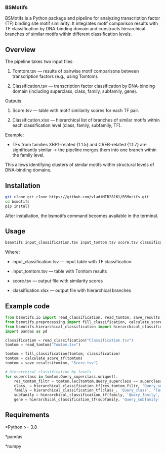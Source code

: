 ### BSMotifs

BSMotifs is a Python package and pipeline for analyzing transcription factor (TF) binding site motif similarity. It integrates motif comparison results with TF classification by DNA-binding domain and constructs hierarchical branches of similar motifs within different classification levels.

## Overview

The pipeline takes two input files:

1. Tomtom.tsv — results of pairwise motif comparisons between transcription factors (e.g., using Tomtom).

2. Classification.tsv — transcription factor classification by DNA-binding domain (including superclass, class, family, subfamily, gene).

Outputs:

1. Score.tsv — table with motif similarity scores for each TF pair.

2. Classification.xlsx — hierarchical list of branches of similar motifs within each classification level (class, family, subfamily, TF).

Example:

* TFs from families XBP1-related {1.1.5} and CREB-related {1.1.7} are significantly similar → the pipeline merges them into one branch within the family level.

This allows identifying clusters of similar motifs within structural levels of DNA-binding domains.

## Installation

``` bash
git clone git clone https://github.com/vladiMIR28161/BSMotifs.git
cd bsmotifs
pip install
```

After installation, the bsmotifs command becomes available in the terminal.

## Usage

``` bash
bsmotifs input_classification.tsv input_tomtom.tsv score.tsv classification.xlsx
```

Where:

* input_classification.tsv — input table with TF classification

* input_tomtom.tsv — table with Tomtom results

* score.tsv — output file with similarity scores

* classification.xlsx — output file with hierarchical branches

## Example code

``` python
from bsmotifs.io import read_classification, read_tomtom, save_results
from bsmotifs.preprocessing import fill_classification, calculate_score_tf
from bsmotifs.hierarchical_classification import hierarchical_classification_tf
import pandas as pd

classification = read_classification("Classification.tsv")
tomtom = read_tomtom("Tomtom.tsv")

tomtom = fill_classification(tomtom, classification)
tomtom = calculate_score_tf(tomtom)
tomtom = save_results(tomtom, "Score.tsv")

# Hierarchical classification by levels
for superclass in tomtom.Query_superclass.unique():
    res_tomtom_filtr = tomtom.loc[tomtom.Query_superclass == superclass].reset_index(drop=True)
    class_ = hierarchical_classification_tf(res_tomtom_filtr, 'Query_superclass', 'Target_superclass', 'Query_class', 'Target_class')
    family = hierarchical_classification_tf(class_, 'Query_class', 'Target_class', 'Query_family', 'Target_family')
    subfamily = hierarchical_classification_tf(family, 'Query_family', 'Target_family', 'Query_subfamily', 'Target_subfamily')
    gene = hierarchical_classification_tf(subfamily, 'Query_subfamily', 'Target_subfamily', 'Query_gene', 'Target_gene')
```

## Requirements

*Python >= 3.8

*pandas


*numpy
